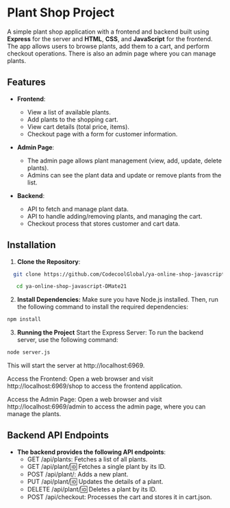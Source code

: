 # Plant Shop Project

A simple plant shop application with a frontend and backend built using **Express** for the server and **HTML**, **CSS**, and **JavaScript** for the frontend. The app allows users to browse plants, add them to a cart, and perform checkout operations. There is also an admin page where you can manage plants.

## Features

- **Frontend**:
  - View a list of available plants.
  - Add plants to the shopping cart.
  - View cart details (total price, items).
  - Checkout page with a form for customer information.

- **Admin Page**:
  - The admin page allows plant management (view, add, update, delete plants).
  - Admins can see the plant data and update or remove plants from the list.

- **Backend**:
  - API to fetch and manage plant data.
  - API to handle adding/removing plants, and managing the cart.
  - Checkout process that stores customer and cart data.

## Installation

1. **Clone the Repository**:
```bash
  git clone https://github.com/CodecoolGlobal/ya-online-shop-javascript-DMate21
  ```
```bash
   cd ya-online-shop-javascript-DMate21
   ```
2. **Install Dependencies:**
 Make sure you have Node.js installed. Then, run the following command to install the required dependencies:
```bash
npm install
```
3. **Running the Project**
Start the Express Server: To run the backend server, use the following command:

```bash
node server.js
```
This will start the server at http://localhost:6969.

Access the Frontend: Open a web browser and visit http://localhost:6969/shop to access the frontend application.

Access the Admin Page: Open a web browser and visit http://localhost:6969/admin to access the admin page, where you can manage the plants.

## Backend API Endpoints

- **The backend provides the following API endpoints**:
  - GET /api/plants: Fetches a list of all plants.
  - GET /api/plant/:id: Fetches a single plant by its ID.
  - POST /api/plant/: Adds a new plant.
  - PUT /api/plant/:id: Updates the details of a plant.
  - DELETE /api/plant/:id: Deletes a plant by its ID.
  - POST /api/checkout: Processes the cart and stores it in cart.json.